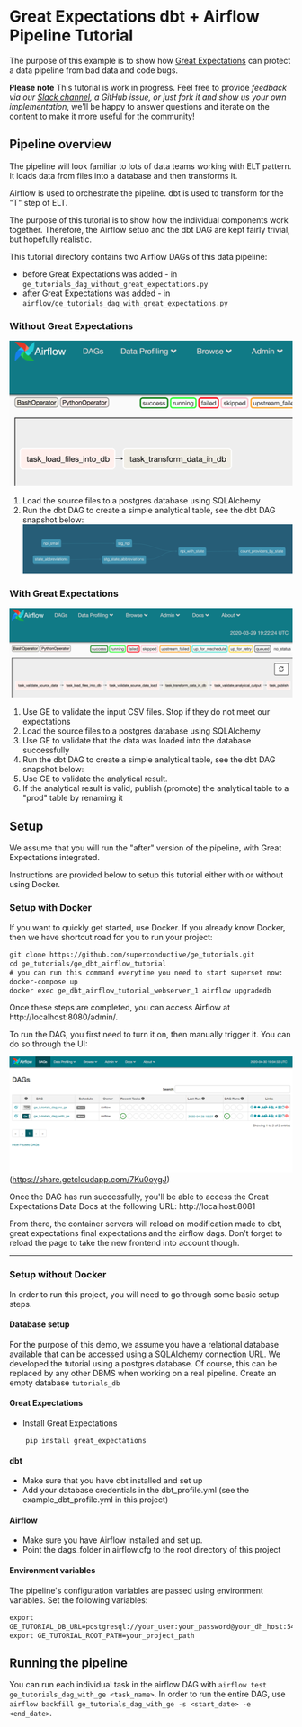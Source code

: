 # Great Expectations dbt + Airflow Pipeline Tutorial

The purpose of this example is to show how [Great Expectations](https://greatexpectations.io) can protect a data pipeline from bad data and code bugs.

**Please note** This tutorial is work in progress. Feel free to provide *feedback via our [Slack channel](https://greatexpectations.io/slack), a GitHub issue, or just fork it and show us your own implementation*, we'll be happy to answer questions and iterate on the content to make it more useful for the community!

## Pipeline overview

The pipeline will look familiar to lots of data teams working with ELT pattern. 
It loads data from files into a database and then transforms it.

Airflow is used to orchestrate the pipeline. dbt is used to transform for the "T" step of ELT.

The purpose of this tutorial is to show how the individual components work together. Therefore, the Airflow setuo and the dbt DAG are kept fairly trivial, but hopefully realistic.

This tutorial directory contains two Airflow DAGs of this data pipeline:
* before Great Expectations was added - in `ge_tutorials_dag_without_great_expectations.py`
* after Great Expectations was added - in `airflow/ge_tutorials_dag_with_great_expectations.py` 

### Without Great Expectations

![The airflow DAG](images/pipeline_airflow_dag_without_ge.png)
 
1. Load the source files to a postgres database using SQLAlchemy
2. Run the dbt DAG to create a simple analytical table, see the dbt DAG snapshot below:
![The dbt DAG](images/dbt_dag.png)


### With Great Expectations

![The airflow DAG](images/pipeline_airflow_dag_with_ge.png)

1. Use GE to validate the input CSV files. Stop if they do not meet our expectations 
2. Load the source files to a postgres database using SQLAlchemy
3. Use GE to validate that the data was loaded into the database successfully
4. Run the dbt DAG to create a simple analytical table, see the dbt DAG snapshot below:
5. Use GE to validate the analytical result.
6. If the analytical result is valid, publish (promote) the analytical table to a "prod" table by renaming it

## Setup

We assume that you will run the "after" version of the pipeline, with Great Expectations integrated.

Instructions are provided below to setup this tutorial either with or without using Docker.

### Setup with Docker

If you want to quickly get started, use Docker. If you already know Docker, then we have shortcut road for you to run your project:

```
git clone https://github.com/superconductive/ge_tutorials.git
cd ge_tutorials/ge_dbt_airflow_tutorial
# you can run this command everytime you need to start superset now:
docker-compose up
docker exec ge_dbt_airflow_tutorial_webserver_1 airflow upgradedb
```

Once these steps are completed, you can access Airflow at http://localhost:8080/admin/.

To run the DAG, you first need to turn it on, then manually trigger it. You can do so through the UI: 

![Screen Recording](images/enable_dag.gif)
(https://share.getcloudapp.com/7Ku0oygJ)

Once the DAG has run successfully, you'll be able to access the Great Expectations Data Docs at the following URL: http://localhost:8081 

From there, the container servers will reload on modification made to dbt, great expectations final expectations and the airflow dags. Don’t forget to reload the page to take the new frontend into account though.

----

### Setup without Docker

In order to run this project, you will need to go through some basic setup steps.

#### Database setup
For the purpose of this demo, we assume you have a relational database available that can be accessed using a SQLAlchemy connection URL. We developed the tutorial using a postgres database. Of course, this can be replaced by any other DBMS when working on a real pipeline.
Create an empty database `tutorials_db`

#### Great Expectations

* Install Great Expectations

```
    pip install great_expectations
```

#### dbt

* Make sure that you have dbt installed and set up
* Add your database credentials in the dbt_profile.yml (see the example_dbt_profile.yml in this project)

#### Airflow

* Make sure you have Airflow installed and set up.
* Point the dags_folder in airflow.cfg to the root directory of this project

#### Environment variables

The pipeline's configuration variables are passed using environment variables. Set the following variables:
```
export GE_TUTORIAL_DB_URL=postgresql://your_user:your_password@your_dh_host:5432/your_db_name
export GE_TUTORIAL_ROOT_PATH=your_project_path
```

## Running the pipeline

You can run each individual task in the airflow DAG with `airflow test ge_tutorials_dag_with_ge <task_name>`.
In order to run the entire DAG, use `airflow backfill ge_tutorials_dag_with_ge -s <start_date> -e <end_date>`.

